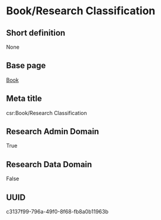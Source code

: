# Book/Research Classification
## Short definition
None
## Base page
[Book](https://github.com/EuroCRIS/CASRAI-Dictionairies/blob/main/Objects/Book.md)
## Meta title
csr:Book/Research Classification
## Research Admin Domain
True
## Research Data Domain
False
## UUID
c3137f99-796a-49f0-8f68-fb8a0b11963b
